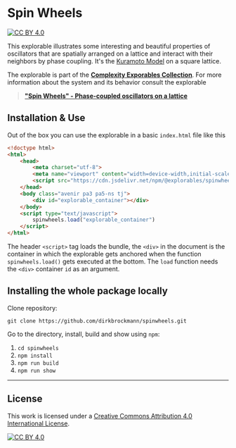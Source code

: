 [cc-by]: http://creativecommons.org/licenses/by/4.0/
[cc-by-image]: https://i.creativecommons.org/l/by/4.0/88x31.png
[cc-by-shield]: https://img.shields.io/badge/License-CC%20BY%204.0-lightgrey.svg

# Spin Wheels

[![CC BY 4.0][cc-by-shield]][cc-by]


This explorable illustrates some interesting and beautiful properties of oscillators that are spatially arranged on a lattice and interact with their neighbors by phase coupling. It's the [Kuramoto Model](https://en.wikipedia.org/wiki/Kuramoto_model) on a square lattice.

The explorable is part of the [**Complexity Exporables Collection**](https://www.complexity-explorables.org). For more information about the system and its behavior consult the explorable
> [**"Spin Wheels" - Phase-coupled oscillators on a lattice**](https://www.complexity-explorables.org/explorables/spin-wheels/)

## Installation & Use

Out of the box you can use the explorable in a basic `index.html` file like this

```html
<!doctype html>
<html>
	<head>
		<meta charset="utf-8">
		<meta name="viewport" content="width=device-width,initial-scale=1">
		<script src="https://cdn.jsdelivr.net/npm/@explorables/spinwheels"></script>
	</head>
	<body class="avenir pa3 pa5-ns tj">
	    <div id="explorable_container"></div>
	</body>
	<script type="text/javascript">
		spinwheels.load("explorable_container")
	</script>
</html>
```
The header `<script>` tag loads the bundle, the `<div>` in the document is the container in which the explorable gets anchored when the function `spinwheels.load()` gets executed at the bottom. The `load` function needs the `<div>` container `id` as an argument.

## Installing the whole package locally

Clone repository:

```shell
git clone https://github.com/dirkbrockmann/spinwheels.git
```


Go to the directory, install, build and show using `npm`:

1. `cd spinwheels`
2. `npm install`
3. `npm run build`
4. `npm run show`

--- 

## License

This work is licensed under a
[Creative Commons Attribution 4.0 International License][cc-by].

[![CC BY 4.0][cc-by-image]][cc-by]


